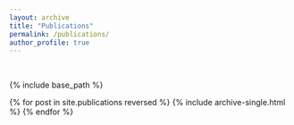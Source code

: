 ```yaml
---
layout: archive
title: "Publications"
permalink: /publications/
author_profile: true
---
```


<br>

{% include base_path %}

{% for post in site.publications reversed %}
  {% include archive-single.html %}
{% endfor %}
